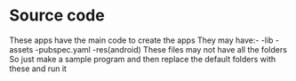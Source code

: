 # Source code
These apps have the main code to create the apps
They may have:-
    -lib
    -assets
    -pubspec.yaml
    -res(android)
These files may not have all the folders
So just make a sample program and then replace the default folders with these and run it


